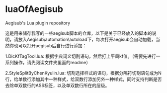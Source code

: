 # luaOfAegisub
Aegisub's Lua plugin repository

这是用来储存我写的一些aegisub脚本的仓库，以下是关于已经放入的脚本的说明，请放入Aegisub\automation\autoload下，每次打开aegisub会自动加载，当然你也可以打开aegisub后自行进行添加：

1.DicKfTagTool.lua:
  根据字典词义切割语句，然后打上平局kf值。（需要先进行一系列操作，请先阅读文件夹里面的readme）
  
2.StyleSplitByChenKyulin.lua:
  切割选择样式的语句，根据分隔符切割语句成为N行，给单数行添加其中一种样式，给双数行添加另外一种样式，同时支持判断是否去除单双数行的ASS标签，以及单双数行所在的层级。
